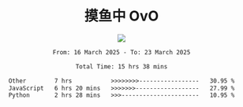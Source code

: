 <div align="center">
<h1>摸鱼中 OvO</h1>
  <a href="https://github.com/lerdb">
    <img align="center" src="https://github-readme-stats-sigma-five.vercel.app/api?username=lerdb&include_all_commits=true&show_icons=true&count_private=true&locale=cn&bg_color=0,EC6C6C,FFD479,FFFC79,73FA79,73FDFF,D783FF" />
  </a>
  <!---<a href="https://git.io/streak-stats">
    <img align="right" src="https://github-readme-stats.vercel.app/api/top-langs/?username=lerdb&locale=cn&bg_color=0,EC6C6C,FFD479,FFFC79,73FA79,73FDFF,D783FF&card_width=495" />
  </a>--->

<!---## 我用的工具
![Static Badge](https://img.shields.io/badge/Windows_11-0078D4?style=for-the-badge&logo=Windows%2011&logoColor=fff)
![Static Badge](https://img.shields.io/badge/Google_Chrome-4285F4?style=for-the-badge&logo=Google%20Chrome&logoColor=fff)
![Static Badge](https://img.shields.io/badge/Visual_Studio_Code-007ACC?style=for-the-badge&logo=Visual%20Studio%20Code&logoColor=fff)
![Static Badge](https://img.shields.io/badge/Codeium-09B6A2?style=for-the-badge&logo=Codeium&logoColor=fff)
![Static Badge](https://img.shields.io/badge/Git-F05032?style=for-the-badge&logo=Git&logoColor=fff)
![Static Badge](https://img.shields.io/badge/Github-181717?style=for-the-badge&logo=Github&logoColor=fff)
![Static Badge](https://img.shields.io/badge/Node.js-339933?style=for-the-badge&logo=Node.js&logoColor=fff)
![Static Badge](https://img.shields.io/badge/Termius-000000?style=for-the-badge&logo=Termius&logoColor=fff)
![Static Badge](https://img.shields.io/badge/Apifox-F44A53?style=for-the-badge&logo=Apifox&logoColor=fff)
![Static Badge](https://img.shields.io/badge/Docker-2496ED?style=for-the-badge&logo=Docker&logoColor=fff)

## 我用的语言(都只会一点点)
![Static Badge](https://img.shields.io/badge/Python-3776AB?style=for-the-badge&logo=Python&logoColor=fff)
![Static Badge](https://img.shields.io/badge/JavaScript-F7DF1E?style=for-the-badge&logo=JavaScript&logoColor=fff)
![Static Badge](https://img.shields.io/badge/Shell-FFD500?style=for-the-badge&logo=Shell&logoColor=fff)--->

<!--START_SECTION:waka-->

```txt
From: 16 March 2025 - To: 23 March 2025

Total Time: 15 hrs 38 mins

Other        7 hrs           >>>>>>>>-----------------   30.95 %
JavaScript   6 hrs 20 mins   >>>>>>>------------------   27.99 %
Python       2 hrs 28 mins   >>>----------------------   10.95 %
```

<!--END_SECTION:waka-->

</div>
